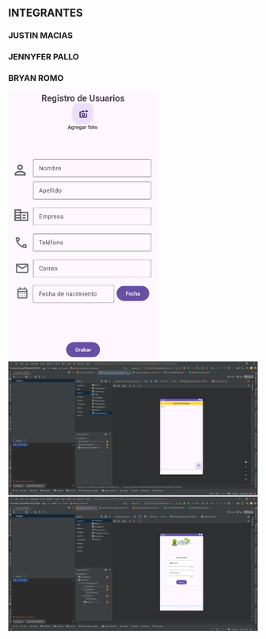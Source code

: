 ## INTEGRANTES ##
### JUSTIN MACIAS
### JENNYFER PALLO
### BRYAN ROMO

<img src="Captura.PNG">
<img src="Captura11.PNG">
<img src="Captura22.PNG">
